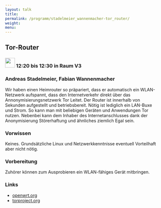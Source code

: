 ```yaml
---
layout: talk
title:
permalink: /programm/stadelmeier_wannenmacher-tor_router/
weight: 
menu:
---
```

## Tor-Router

### <img height = "32" src="../../images/lightning.svg"> 12:20 bis 12:30 in Raum V3

### Andreas&nbsp;Stadelmeier,&nbsp;Fabian&nbsp;Wannenmacher

Wir haben einen Heimrouter so präpariert, dass er automatisch ein WLAN-
Netzwerk aufspannt, dass den Internetverkehr direkt über das
Annonymisierungsnetzwerk Tor Leitet.
Der Router ist innerhalb von Sekunden aufgestellt und betriebsbereit. Nötig
ist lediglich ein LAN-Buxe und Strom.
So kann man mit beliebigen Geräten und Anwendungen Tor nutzen.
Nebenbei kann dem Inhaber des Internetanschlusses dank der Anonymisierung
Störerhaftung und ähnliches ziemlich Egal sein.

### Vorwissen

Keines. Grundsätzliche Linux und Netzwerkkenntnisse eventuell Vorteilhaft aber nicht nötig.

### Vorbereitung

Zuhörer können zum Ausprobieren ein WLAN-fähiges Gerät mitbringen.

### Links

- <a href="https://openwrt.org" target="_blank">openwrt.org</a>
- <a href="https://torproject.org" target="_blank">torproject.org</a>
